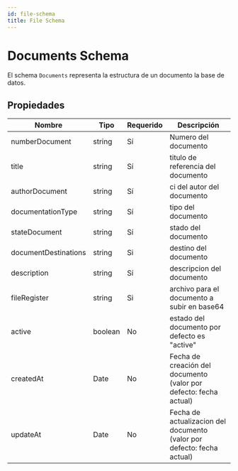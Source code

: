 ```yaml
---
id: file-schema
title: File Schema
---
```


# Documents Schema

El schema `Documents` representa la estructura de un documento la base de datos.

## Propiedades

| Nombre         | Tipo           | Requerido | Descripción                                               |
| -------------- | -------------- | --------- | --------------------------------------------------------- |
| numberDocument       | string   | Sí        | Numero del documento                                        |
| title    		 | string         | Sí        | titulo de referencia del documento                               |
| authorDocument      | string    | Sí        | ci del autor del documento                                     |
| documentationType   | string    | Sí        | tipo del documento                               |
| stateDocument       | string    | Sí        | stado del documento                |
| documentDestinations         | string         | Si        | destino del documento           |
| description       | string   | Sí        | descripcion del documento |
| fileRegister      | string           | Si        | archivo para el documento a subir en base64 |
| active      | boolean           | No        | estado del documento por defecto es "active" |
| createdAt      | Date           | No        | Fecha de creación del documento (valor por defecto: fecha actual) |
| updateAt      | Date           | No        | Fecha de actualizacion del documento (valor por defecto: fecha actual) |

